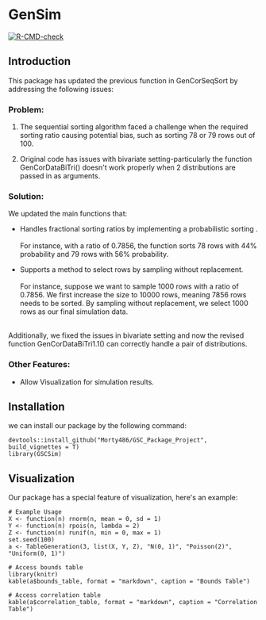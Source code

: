 # GenSim 

<!-- badges: start -->
  [![R-CMD-check](https://github.com/Morty486/GSC_Package_Project/actions/workflows/R-CMD-check.yaml/badge.svg)](https://github.com/Morty486/GSC_Package_Project/actions/workflows/R-CMD-check.yaml)
<!-- badges: end -->

## Introduction

This package has updated the previous function in GenCorSeqSort by addressing
the following issues:

### Problem:
1. The sequential sorting algorithm faced a challenge when the required sorting ratio 
causing potential bias,  such as sorting 78 or 79 rows out of 100.

2. Original code has issues with bivariate setting-particularly the function GenCorDataBiTri() 
doesn't work properly when 2 distributions are passed in as arguments.


### Solution:
We updated the main functions that:

- Handles fractional sorting ratios by implementing a probabilistic sorting . 
\
\
For instance, with a ratio of 
0.7856, the function sorts 78 rows with 
44% probability and 79 rows with 56% probability.


- Supports a method to select rows by sampling without replacement.
\
\
For instance, suppose we want to sample 1000 rows with a ratio of 
0.7856. We first increase the size to 10000 rows, meaning 7856 rows 
needs to be sorted. By sampling without replacement, we select 1000 rows
as our final simulation data.

\
Additionally, we fixed the issues in bivariate setting and now the revised function GenCorDataBiTri1.1() 
can correctly handle a pair of distributions.


### Other Features:

- Allow Visualization for simulation results.


## Installation

we can install our package by the following command:

```{r}
devtools::install_github("Morty486/GSC_Package_Project", build_vignettes = T)
library(GSCSim) 
```


## Visualization

Our package has a special feature of visualization, here's an example:

```{r}
# Example Usage
X <- function(n) rnorm(n, mean = 0, sd = 1)
Y <- function(n) rpois(n, lambda = 2)
Z <- function(n) runif(n, min = 0, max = 1)
set.seed(100)
a <- TableGeneration(3, list(X, Y, Z), "N(0, 1)", "Poisson(2)", "Uniform(0, 1)")

# Access bounds table
library(knitr)
kable(a$bounds_table, format = "markdown", caption = "Bounds Table")

# Access correlation table
kable(a$correlation_table, format = "markdown", caption = "Correlation Table")
```



